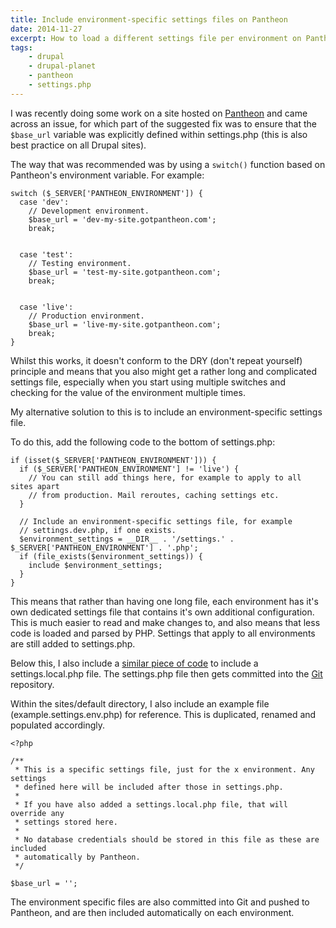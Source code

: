 ```yaml
---
title: Include environment-specific settings files on Pantheon
date: 2014-11-27
excerpt: How to load a different settings file per environment on Pantheon.
tags:
    - drupal
    - drupal-planet
    - pantheon
    - settings.php
---
```


I was recently doing some work on a site hosted on
[Pantheon](http://getpantheon.com) and came across an issue, for which part of
the suggested fix was to ensure that the `$base_url` variable was explicitly
defined within settings.php (this is also best practice on all Drupal sites).

The way that was recommended was by using a `switch()` function based on
Pantheon's environment variable. For example:

```language-php
switch ($_SERVER['PANTHEON_ENVIRONMENT']) {
  case 'dev':
    // Development environment.
    $base_url = 'dev-my-site.gotpantheon.com';
    break;


  case 'test':
    // Testing environment.
    $base_url = 'test-my-site.gotpantheon.com';
    break;


  case 'live':
    // Production environment.
    $base_url = 'live-my-site.gotpantheon.com';
    break;
}
```

Whilst this works, it doesn't conform to the DRY (don't repeat yourself)
principle and means that you also might get a rather long and complicated
settings file, especially when you start using multiple switches and checking
for the value of the environment multiple times.

My alternative solution to this is to include an environment-specific settings
file.

To do this, add the following code to the bottom of settings.php:

```language-php
if (isset($_SERVER['PANTHEON_ENVIRONMENT'])) {
  if ($_SERVER['PANTHEON_ENVIRONMENT'] != 'live') {
    // You can still add things here, for example to apply to all sites apart
    // from production. Mail reroutes, caching settings etc.
  }

  // Include an environment-specific settings file, for example
  // settings.dev.php, if one exists.
  $environment_settings = __DIR__ . '/settings.' .  $_SERVER['PANTHEON_ENVIRONMENT'] . '.php';
  if (file_exists($environment_settings)) {
    include $environment_settings;
  }
}
```

This means that rather than having one long file, each environment has it's own
dedicated settings file that contains it's own additional configuration. This is
much easier to read and make changes to, and also means that less code is loaded
and parsed by PHP. Settings that apply to all environments are still added to
settings.php.

Below this, I also include a
[similar piece of code](/blog/include-local-drupal-settings-file-environment-configuration-and-overrides/)
to include a settings.local.php file. The settings.php file then gets committed
into the [Git](http://git-scm.com) repository.

Within the sites/default directory, I also include an example file
(example.settings.env.php) for reference. This is duplicated, renamed and
populated accordingly.

```language-php
<?php

/**
 * This is a specific settings file, just for the x environment. Any settings
 * defined here will be included after those in settings.php.
 *
 * If you have also added a settings.local.php file, that will override any
 * settings stored here.
 *
 * No database credentials should be stored in this file as these are included
 * automatically by Pantheon.
 */

$base_url = '';
```

The environment specific files are also committed into Git and pushed to
Pantheon, and are then included automatically on each environment.

